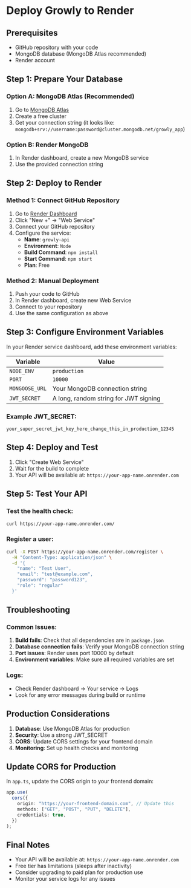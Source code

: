 # Deploy Growly to Render

## Prerequisites

- GitHub repository with your code
- MongoDB database (MongoDB Atlas recommended)
- Render account

## Step 1: Prepare Your Database

### Option A: MongoDB Atlas (Recommended)

1. Go to [MongoDB Atlas](https://www.mongodb.com/atlas)
2. Create a free cluster
3. Get your connection string (it looks like: `mongodb+srv://username:password@cluster.mongodb.net/growly_app`)

### Option B: Render MongoDB

1. In Render dashboard, create a new MongoDB service
2. Use the provided connection string

## Step 2: Deploy to Render

### Method 1: Connect GitHub Repository

1. Go to [Render Dashboard](https://dashboard.render.com)
2. Click "New +" → "Web Service"
3. Connect your GitHub repository
4. Configure the service:
   - **Name**: `growly-api`
   - **Environment**: `Node`
   - **Build Command**: `npm install`
   - **Start Command**: `npm start`
   - **Plan**: Free

### Method 2: Manual Deployment

1. Push your code to GitHub
2. In Render dashboard, create new Web Service
3. Connect to your repository
4. Use the same configuration as above

## Step 3: Configure Environment Variables

In your Render service dashboard, add these environment variables:

| Variable       | Value                                 |
| -------------- | ------------------------------------- |
| `NODE_ENV`     | `production`                          |
| `PORT`         | `10000`                               |
| `MONGOOSE_URL` | Your MongoDB connection string        |
| `JWT_SECRET`   | A long, random string for JWT signing |

### Example JWT_SECRET:

```
your_super_secret_jwt_key_here_change_this_in_production_12345
```

## Step 4: Deploy and Test

1. Click "Create Web Service"
2. Wait for the build to complete
3. Your API will be available at: `https://your-app-name.onrender.com`

## Step 5: Test Your API

### Test the health check:

```bash
curl https://your-app-name.onrender.com/
```

### Register a user:

```bash
curl -X POST https://your-app-name.onrender.com/register \
  -H "Content-Type: application/json" \
  -d '{
    "name": "Test User",
    "email": "test@example.com",
    "password": "password123",
    "role": "regular"
  }'
```

## Troubleshooting

### Common Issues:

1. **Build fails**: Check that all dependencies are in `package.json`
2. **Database connection fails**: Verify your MongoDB connection string
3. **Port issues**: Render uses port 10000 by default
4. **Environment variables**: Make sure all required variables are set

### Logs:

- Check Render dashboard → Your service → Logs
- Look for any error messages during build or runtime

## Production Considerations

1. **Database**: Use MongoDB Atlas for production
2. **Security**: Use a strong JWT_SECRET
3. **CORS**: Update CORS settings for your frontend domain
4. **Monitoring**: Set up health checks and monitoring

## Update CORS for Production

In `app.ts`, update the CORS origin to your frontend domain:

```typescript
app.use(
  cors({
    origin: "https://your-frontend-domain.com", // Update this
    methods: ["GET", "POST", "PUT", "DELETE"],
    credentials: true,
  })
);
```

## Final Notes

- Your API will be available at: `https://your-app-name.onrender.com`
- Free tier has limitations (sleeps after inactivity)
- Consider upgrading to paid plan for production use
- Monitor your service logs for any issues
